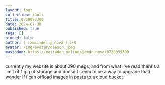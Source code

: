 ```yaml
---
layout: toot
collection: toots
title: 0730095300
date: 2024-07-30
published: true
tags: []
pinned: false
author: ⸸ commander ░ nova ⸸ :~$
avatar: /img/avatar/daemon.jpeg
mastodon: https://mastodon.online/@cmdr_nova/0730095300
---
```


currently my website is about 290 megs, and from what I've read there's a limit of 1 gig of storage and doesn't seem to be a way to upgrade thati wonder if i can offload images in posts to a cloud bucket
